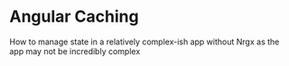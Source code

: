 # Angular Caching

How to manage state in a relatively complex-ish app without Nrgx as the app may not be incredibly complex

